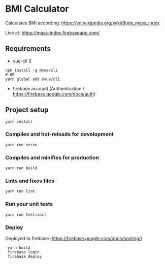# BMI Calculator

Calculates BMI according:  https://en.wikipedia.org/wiki/Body_mass_index

Live at: https://mass-index.firebaseapp.com/
         
## Requirements

- vue-cli 3

```
npm install -g @vue/cli
# OR
yarn global add @vue/cli
```

- firebase account (Authentication / https://firebase.google.com/docs/auth)

## Project setup
```
yarn install
```

### Compiles and hot-reloads for development
```
yarn run serve
```

### Compiles and minifies for production
```
yarn run build
```

### Lints and fixes files
```
yarn run lint
```

### Run your unit tests
```
yarn run test:unit
```


### Deploy

Deployed to firebase (https://firebase.google.com/docs/hosting/)

```
 yarn build
 firebase login
 firebase deploy
```
